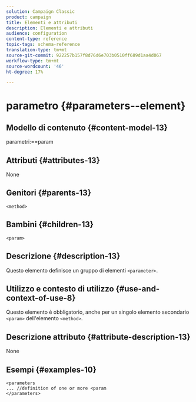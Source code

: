 ```yaml
---
solution: Campaign Classic
product: campaign
title: Elementi e attributi
description: Elementi e attributi
audience: configuration
content-type: reference
topic-tags: schema-reference
translation-type: tm+mt
source-git-commit: 922257b157f8d76d6e703b0510ff689d1aa4d067
workflow-type: tm+mt
source-wordcount: '46'
ht-degree: 17%

---
```



# parametro {#parameters--element}

## Modello di contenuto {#content-model-13}

parametri:==param

## Attributi {#attributes-13}

None

## Genitori {#parents-13}

`<method>`

## Bambini {#children-13}

`<param>`

## Descrizione {#description-13}

Questo elemento definisce un gruppo di elementi `<parameter>`.

## Utilizzo e contesto di utilizzo {#use-and-context-of-use-8}

Questo elemento è obbligatorio, anche per un singolo elemento secondario `<param>` dell&#39;elemento `<method>`.

## Descrizione attributo {#attribute-description-13}

None

## Esempi {#examples-10}

```
<parameters
... //definition of one or more <param
</parameters>
```
